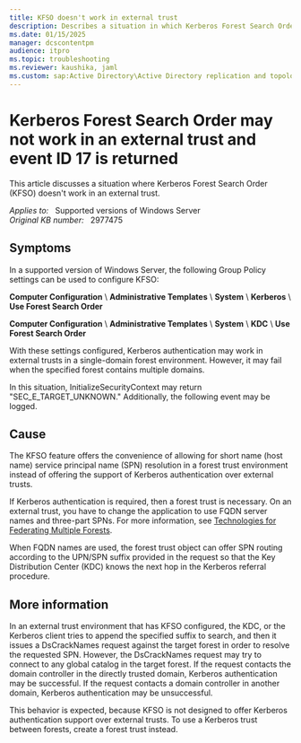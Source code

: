 ```yaml
---
title: KFSO doesn't work in external trust
description: Describes a situation in which Kerberos Forest Search Order may not work in an external trust. In this situation, Kerberos authentication is not offered.
ms.date: 01/15/2025
manager: dcscontentpm
audience: itpro
ms.topic: troubleshooting
ms.reviewer: kaushika, jaml
ms.custom: sap:Active Directory\Active Directory replication and topology, csstroubleshoot
---
```

# Kerberos Forest Search Order may not work in an external trust and event ID 17 is returned

This article discusses a situation where Kerberos Forest Search Order (KFSO) doesn't work in an external trust.

_Applies to:_ &nbsp; Supported versions of Windows Server  
_Original KB number:_ &nbsp; 2977475

## Symptoms

In a supported version of Windows Server, the following Group Policy settings can be used to configure KFSO:

**Computer Configuration** \ **Administrative Templates** \ **System** \ **Kerberos** \ **Use Forest Search Order**  

**Computer Configuration** \ **Administrative Templates** \ **System** \ **KDC** \ **Use Forest Search Order**  

With these settings configured, Kerberos authentication may work in external trusts in a single-domain forest environment. However, it may fail when the specified forest contains multiple domains.

In this situation, InitializeSecurityContext may return "SEC_E_TARGET_UNKNOWN." Additionally, the following event may be logged.

## Cause

The KFSO feature offers the convenience of allowing for short name (host name) service principal name (SPN) resolution in a forest trust environment instead of offering the support of Kerberos authentication over external trusts.

If Kerberos authentication is required, then a forest trust is necessary. On an external trust, you have to change the application to use FQDN server names and three-part SPNs. For more information, see [Technologies for Federating Multiple Forests](https://technet.microsoft.com/library/dd560679%28ws.10%29.aspx).

When FQDN names are used, the forest trust object can offer SPN routing according to the UPN/SPN suffix provided in the request so that the Key Distribution Center (KDC) knows the next hop in the Kerberos referral procedure.

## More information

In an external trust environment that has KFSO configured, the KDC, or the Kerberos client tries to append the specified suffix to search, and then it issues a DsCrackNames request against the target forest in order to resolve the requested SPN. However, the DsCrackNames request may try to connect to any global catalog in the target forest. If the request contacts the domain controller in the directly trusted domain, Kerberos authentication may be successful. If the request contacts a domain controller in another domain, Kerberos authentication may be unsuccessful.

This behavior is expected, because KFSO is not designed to offer Kerberos authentication support over external trusts. To use a Kerberos trust between forests, create a forest trust instead.
